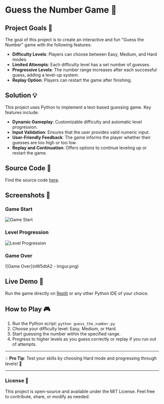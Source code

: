 # Guess the Number Game 🎯

## Project Goals 🎯
The goal of this project is to create an interactive and fun "Guess the Number" game with the following features:
- **Difficulty Levels**: Players can choose between Easy, Medium, and Hard modes.
- **Limited Attempts**: Each difficulty level has a set number of guesses.
- **Progressive Levels**: The number range increases after each successful guess, adding a level-up system.
- **Replay Option**: Players can restart the game after finishing.

## Solution 💡
This project uses Python to implement a text-based guessing game. Key features include:
- **Dynamic Gameplay**: Customizable difficulty and automatic level progression.
- **Input Validation**: Ensures that the user provides valid numeric input.
- **User-Friendly Feedback**: The game informs the player whether their guesses are too high or too low.
- **Replay and Continuation**: Offers options to continue leveling up or restart the game.

## Source Code 📂
Find the source code [here](guess_a_number.py).

## Screenshots 📸
### Game Start
![Game Start](https://via.placeholder.com/600x200?text=Game+Start+Screenshot)

### Level Progression
![Level Progression](https://via.placeholder.com/600x200?text=Level+Progression+Screenshot)

### Game Over
![Game Over](nW5dtA2 - Imgur.png)

## Live Demo 🚀
Run the game directly on [Replit](https://replit.com/) or any other Python IDE of your choice.

## How to Play 🎮
1. Run the Python script: `python guess_the_number.py`
2. Choose your difficulty level: Easy, Medium, or Hard.
3. Start guessing the number within the specified range.
4. Progress to higher levels as you guess correctly or replay if you run out of attempts.

---

💡 **Pro Tip**: Test your skills by choosing Hard mode and progressing through levels! 🎉

---

### License 📝
This project is open-source and available under the MIT License. Feel free to contribute, share, or modify as needed.
